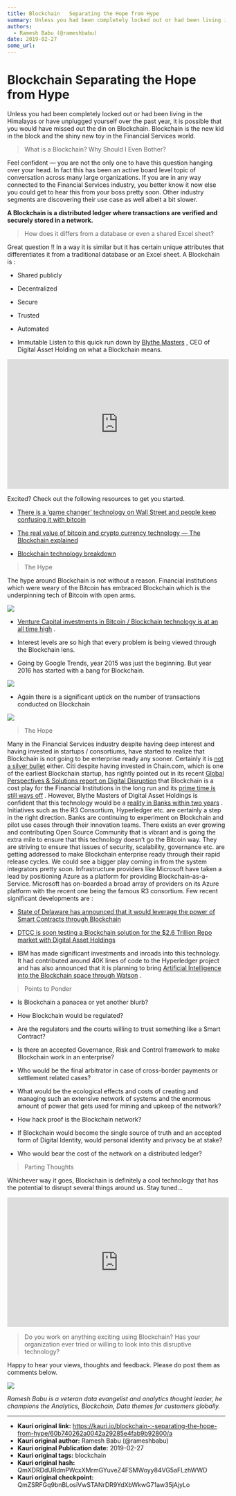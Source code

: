 ```yaml
---
title: Blockchain   Separating the Hope from Hype
summary: Unless you had been completely locked out or had been living in the Himalayas or have unplugged yourself over the past year, it is possible that you would have missed out the din on Blockchain. Blockchain is the new kid in the block and the shiny new toy in the Financial Services world. What is a Blockchain? Why Should I Even Bother? Feel confident — you are not the only one to have this question hanging over your head. In fact this has been an active board level topic of conversation across man
authors:
  - Ramesh Babu (@rameshbabu)
date: 2019-02-27
some_url: 
---
```


# Blockchain   Separating the Hope from Hype


Unless you had been completely locked out or had been living in the Himalayas or have unplugged yourself over the past year, it is possible that you would have missed out the din on Blockchain. Blockchain is the new kid in the block and the shiny new toy in the Financial Services world.
> What is a Blockchain? Why Should I Even Bother?

Feel confident — you are not the only one to have this question hanging over your head. In fact this has been an active board level topic of conversation across many large organizations. If you are in any way connected to the Financial Services industry, you better know it now else you could get to hear this from your boss pretty soon. Other industry segments are discovering their use case as well albeit a bit slower.
 
**A Blockchain is a distributed ledger where transactions are verified and securely stored in a network.**
 
> How does it differs from a database or even a shared Excel sheet?

Great question !! In a way it is similar but it has certain unique attributes that differentiates it from a traditional database or an Excel sheet.
A Blockchain is :



 * Shared publicly

 * Decentralized

 * Secure

 * Trusted

 * Automated

 * Immutable
Listen to this quick run down by 
[Blythe Masters](https://www.linkedin.com/in/blythemasters)
 , CEO of Digital Asset Holding on what a Blockchain means.

<iframe allowfullscreen="" frameborder="0" height="300" scrolling="no" src="https://www.youtube.com/embed/ycMCGBuDJLQ" width="512"></iframe>

Excited? Check out the following resources to get you started.



 *  [There is a ‘game changer’ technology on Wall Street and people keep confusing it with bitcoin](http://www.businessinsider.com/what-is-blockchain-2016-3) 

 *  [The real value of bitcoin and crypto currency technology — The Blockchain explained](https://www.youtube.com/watch?v=YIVAluSL9SU) 

 *  [Blockchain technology breakdown](https://followmyvote.com/infographics/blockchain-technology-breakdown-infographic/) 
> The Hype

The hype around Blockchain is not without a reason. Financial institutions which were weary of the Bitcoin has embraced Blockchain which is the underpinning tech of Bitcoin with open arms.

![](https://ipfs.infura.io/ipfs/QmRZiGPqukeuXqsuVQeKdzihUKZVj8VMKHz5e79quNQ867)




 *  [Venture Capital investments in Bitcoin / Blockchain technology is at an all time high](https://www.weusecoins.com/en/venture-capital-investments-in-bitcoin-and-blockchain-companies/) .

 * Interest levels are so high that every problem is being viewed through the Blockchain lens.

 * Going by Google Trends, year 2015 was just the beginning. But year 2016 has started with a bang for Blockchain.

![](https://ipfs.infura.io/ipfs/QmS795JwtefD7znkKDEzsrHKf3cfYdhEr82DJe5fmX9y6T)




 * Again there is a significant uptick on the number of transactions conducted on Blockchain

![](https://ipfs.infura.io/ipfs/Qmatvg9K5XSBcNRSfpMbpaxAwNqKMKM22tLk658WD91vBQ)

> The Hope

Many in the Financial Services industry despite having deep interest and having invested in startups / consortiums, have started to realize that Blockchain is not going to be enterprise ready any sooner. Certainly it is 
[not a silver bullet](https://www.linkedin.com/pulse/why-blockchain-silver-bullet-financial-services-dr-avtar-sehra)
 either.
Citi despite having invested in Chain.com, which is one of the earliest Blockchain startup, has rightly pointed out in its recent 
[Global Perspectives & Solutions report on Digital Disruption](https://ir.citi.com/SEBhgbdvxes95HWZMmFbjGiU%2FydQ9kbvEbHIruHR%2Fle%2F2Wza4cRvOQUNX8GBWVsV)
 that Blockchain is a cost play for the Financial Institutions in the long run and its 
[prime time is still ways off](http://blogs.wsj.com/moneybeat/2016/03/30/blockchains-primetime-still-a-ways-off-citi-says/)
 . However, Blythe Masters of Digital Asset Holdings is confident that this technology would be a 
[reality in Banks within two years](http://www.cnbc.com/2016/04/06/blockchain-in-banks-a-reality-in-less-than-2-years-blythe-masters.html)
 .
Initiatives such as the R3 Consortium, Hyperledger etc. are certainly a step in the right direction. Banks are continuing to experiment on Blockchain and pilot use cases through their innovation teams.
There exists an ever growing and contributing Open Source Community that is vibrant and is going the extra mile to ensure that this technology doesn’t go the Bitcoin way. They are striving to ensure that issues of security, scalability, governance etc. are getting addressed to make Blockchain enterprise ready through their rapid release cycles.
We could see a bigger play coming in from the system integrators pretty soon. Infrastructure providers like Microsoft have taken a lead by positioning Azure as a platform for providing Blockchain-as-a-Service. Microsoft has on-boarded a broad array of providers on its Azure platform with the recent one being the famous R3 consortium.
Few recent significant developments are :



 *  [State of Delaware has announced that it would leverage the power of Smart Contracts through Blockchain](http://www.prnewswire.com/news-releases/state-of-delaware-unveils-blockchain-initiative-to-leverage-potential-of-smart-contracts-300245870.html) 

 *  [DTCC is soon testing a Blockchain solution for the $2.6 Trillion Repo market with Digital Asset Holdings](https://bitcoinmagazine.com/articles/dtcc-and-digital-asset-holdings-to-test-blockchain-solutions-for-the-trillion-repo-market-1459358814) 

 * IBM has made significant investments and inroads into this technology. It had contributed around 40K lines of code to the Hyperledger project and has also announced that it is planning to bring [Artificial Intelligence into the Blockchain space through Watson](http://www.coindesk.com/ibm-watson-artificial-intelligence-blockchain/) .
> Points to Ponder




 * Is Blockchain a panacea or yet another blurb?

 * How Blockchain would be regulated?

 * Are the regulators and the courts willing to trust something like a Smart Contract?

 * Is there an accepted Governance, Risk and Control framework to make Blockchain work in an enterprise?

 * Who would be the final arbitrator in case of cross-border payments or settlement related cases?

 * What would be the ecological effects and costs of creating and managing such an extensive network of systems and the enormous amount of power that gets used for mining and upkeep of the network?

 * How hack proof is the Blockchain network?

 * If Blockchain would become the single source of truth and an accepted form of Digital Identity, would personal identity and privacy be at stake?

 * Who would bear the cost of the network on a distributed ledger?
> Parting Thoughts

Whichever way it goes, Blockchain is definitely a cool technology that has the potential to disrupt several things around us. Stay tuned…

<iframe allowfullscreen="" frameborder="0" height="300" scrolling="no" src="https://www.youtube.com/embed/OljQtssHsQI" width="512"></iframe>

> Do you work on anything exciting using Blockchain? Has your organization ever tried or willing to look into this disruptive technology?

Happy to hear your views, thoughts and feedback.
Please do post them as comments below.

![](https://ipfs.infura.io/ipfs/QmRfHKwL4ih1kXPnJUQsHG8TnxZoCCTom8trGmgAM98w2R)

 
_Ramesh Babu is a veteran data evangelist and analytics thought leader, he champions the Analytics, Blockchain, Data themes for customers globally._
 



---

- **Kauri original link:** https://kauri.io/blockchain-:-separating-the-hope-from-hype/60b740262a0042a29285e4fab9b92800/a
- **Kauri original author:** Ramesh Babu (@rameshbabu)
- **Kauri original Publication date:** 2019-02-27
- **Kauri original tags:** blockchain
- **Kauri original hash:** QmXDRDdURdmPWcxXMrmGYuveZ4FSMWoyy84VG5aFLzhWWD
- **Kauri original checkpoint:** QmZSRFGq9bnBLosiVwSTANrDR9YdXbWkwG71aw35jAjyLo




